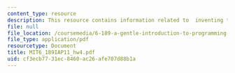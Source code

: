```yaml
---
content_type: resource
description: This resource contains information related to  inventing the wheel.
file: null
file_location: /coursemedia/6-189-a-gentle-introduction-to-programming-using-python-january-iap-2011/cf3ecb7731ec8460ac26afe707d88b1a_MIT6_189IAP11_hw4.pdf
file_type: application/pdf
resourcetype: Document
title: MIT6_189IAP11_hw4.pdf
uid: cf3ecb77-31ec-8460-ac26-afe707d88b1a
---
```

